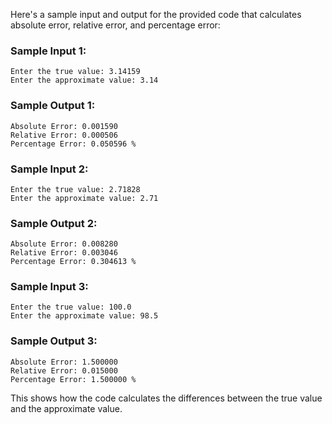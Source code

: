 Here's a sample input and output for the provided code that calculates absolute error, relative error, and percentage error:
### Sample Input 1:
```
Enter the true value: 3.14159
Enter the approximate value: 3.14
```
### Sample Output 1:
```
Absolute Error: 0.001590
Relative Error: 0.000506
Percentage Error: 0.050596 %
```
### Sample Input 2:
```
Enter the true value: 2.71828
Enter the approximate value: 2.71
```
### Sample Output 2:
```
Absolute Error: 0.008280
Relative Error: 0.003046
Percentage Error: 0.304613 %
```
### Sample Input 3:
```
Enter the true value: 100.0
Enter the approximate value: 98.5

```
### Sample Output 3:
```
Absolute Error: 1.500000
Relative Error: 0.015000
Percentage Error: 1.500000 %

```
This shows how the code calculates the differences between the true value and the approximate value.